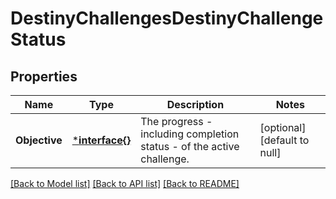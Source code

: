 # DestinyChallengesDestinyChallengeStatus

## Properties
Name | Type | Description | Notes
------------ | ------------- | ------------- | -------------
**Objective** | [***interface{}**](interface{}.md) | The progress - including completion status - of the active challenge. | [optional] [default to null]

[[Back to Model list]](../README.md#documentation-for-models) [[Back to API list]](../README.md#documentation-for-api-endpoints) [[Back to README]](../README.md)


